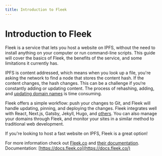 ```yaml
---
title: Introduction to Fleek
---
```


# Introduction to Fleek

Fleek is a service that lets you host a website on IPFS, without the need to install anything on your computer or run command-line scripts. This guide will cover the basics of Fleek, the benefits of the service, and some limitations it currently has.

IPFS is content addressed, which means when you look up a file, you're asking the network to find a node that stores the content hash. If the content changes, the hash changes. This can be a challenge if you‘re constantly adding or updating content. The process of rehashing, adding, and [updating domain names](/how-to/websites-on-ipfs/link-a-domain/#dns) is time consuming.

Fleek offers a simple workflow: push your changes to Git, and Fleek will handle updating, pinning, and deploying the changes. Fleek integrates well with React, Next.js, Gatsby, Jekyll, Hugo, and [others](https://docs.fleek.co/Sites/Frameworks). You can also manage your domains through Fleek, and monitor your sites in a similar method to traditional web development.

If you're looking to host a fast website on IPFS, Fleek is a great option!

For more information check out [Fleek.co](https://fleek.co) and [their documentation](https://docs.fleek.co/).
Documentation: [https://docs.fleek.co](https://docs.fleek.co/)
